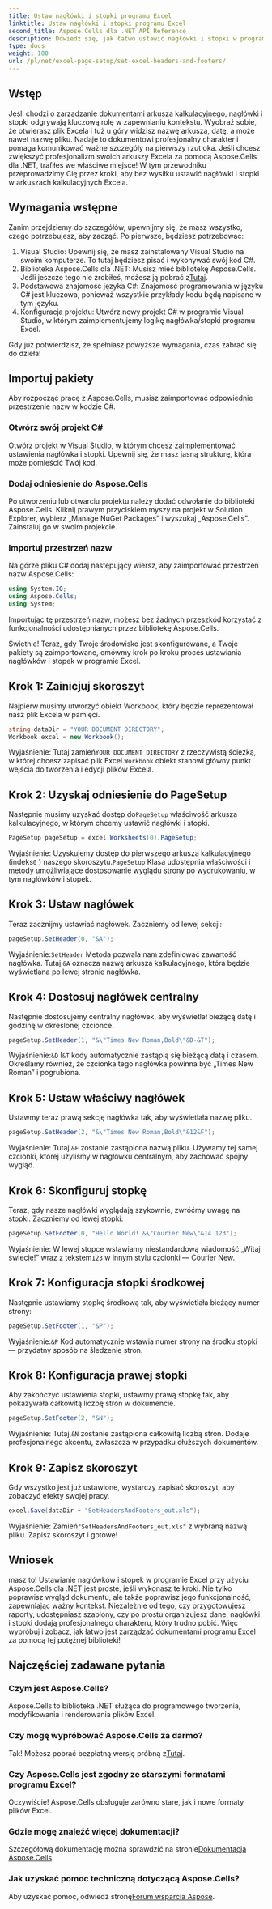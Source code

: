 ```yaml
---
title: Ustaw nagłówki i stopki programu Excel
linktitle: Ustaw nagłówki i stopki programu Excel
second_title: Aspose.Cells dla .NET API Reference
description: Dowiedz się, jak łatwo ustawić nagłówki i stopki w programie Excel za pomocą Aspose.Cells dla .NET dzięki naszemu przewodnikowi krok po kroku. Idealne do profesjonalnych dokumentów.
type: docs
weight: 100
url: /pl/net/excel-page-setup/set-excel-headers-and-footers/
---
```

## Wstęp

Jeśli chodzi o zarządzanie dokumentami arkusza kalkulacyjnego, nagłówki i stopki odgrywają kluczową rolę w zapewnianiu kontekstu. Wyobraź sobie, że otwierasz plik Excela i tuż u góry widzisz nazwę arkusza, datę, a może nawet nazwę pliku. Nadaje to dokumentowi profesjonalny charakter i pomaga komunikować ważne szczegóły na pierwszy rzut oka. Jeśli chcesz zwiększyć profesjonalizm swoich arkuszy Excela za pomocą Aspose.Cells dla .NET, trafiłeś we właściwe miejsce! W tym przewodniku przeprowadzimy Cię przez kroki, aby bez wysiłku ustawić nagłówki i stopki w arkuszach kalkulacyjnych Excela. 

## Wymagania wstępne

Zanim przejdziemy do szczegółów, upewnijmy się, że masz wszystko, czego potrzebujesz, aby zacząć. Po pierwsze, będziesz potrzebować:

1. Visual Studio: Upewnij się, że masz zainstalowany Visual Studio na swoim komputerze. To tutaj będziesz pisać i wykonywać swój kod C#.
2.  Biblioteka Aspose.Cells dla .NET: Musisz mieć bibliotekę Aspose.Cells. Jeśli jeszcze tego nie zrobiłeś, możesz ją pobrać z[Tutaj](https://releases.aspose.com/cells/net/).
3. Podstawowa znajomość języka C#: Znajomość programowania w języku C# jest kluczowa, ponieważ wszystkie przykłady kodu będą napisane w tym języku.
4. Konfiguracja projektu: Utwórz nowy projekt C# w programie Visual Studio, w którym zaimplementujemy logikę nagłówka/stopki programu Excel.

Gdy już potwierdzisz, że spełniasz powyższe wymagania, czas zabrać się do dzieła!

## Importuj pakiety

Aby rozpocząć pracę z Aspose.Cells, musisz zaimportować odpowiednie przestrzenie nazw w kodzie C#.

### Otwórz swój projekt C#

Otwórz projekt w Visual Studio, w którym chcesz zaimplementować ustawienia nagłówka i stopki. Upewnij się, że masz jasną strukturę, która może pomieścić Twój kod.

### Dodaj odniesienie do Aspose.Cells

Po utworzeniu lub otwarciu projektu należy dodać odwołanie do biblioteki Aspose.Cells. Kliknij prawym przyciskiem myszy na projekt w Solution Explorer, wybierz „Manage NuGet Packages” i wyszukaj „Aspose.Cells”. Zainstaluj go w swoim projekcie.

### Importuj przestrzeń nazw

Na górze pliku C# dodaj następujący wiersz, aby zaimportować przestrzeń nazw Aspose.Cells:

```csharp
using System.IO;
using Aspose.Cells;
using System;
```

Importując tę przestrzeń nazw, możesz bez żadnych przeszkód korzystać z funkcjonalności udostępnianych przez bibliotekę Aspose.Cells.

Świetnie! Teraz, gdy Twoje środowisko jest skonfigurowane, a Twoje pakiety są zaimportowane, omówmy krok po kroku proces ustawiania nagłówków i stopek w programie Excel.

## Krok 1: Zainicjuj skoroszyt

Najpierw musimy utworzyć obiekt Workbook, który będzie reprezentował nasz plik Excela w pamięci.

```csharp
string dataDir = "YOUR DOCUMENT DIRECTORY";
Workbook excel = new Workbook();
```

 Wyjaśnienie: Tutaj zamień`YOUR DOCUMENT DIRECTORY` z rzeczywistą ścieżką, w której chcesz zapisać plik Excel.`Workbook` obiekt stanowi główny punkt wejścia do tworzenia i edycji plików Excela.

## Krok 2: Uzyskaj odniesienie do PageSetup

 Następnie musimy uzyskać dostęp do`PageSetup` właściwość arkusza kalkulacyjnego, w którym chcemy ustawić nagłówki i stopki.

```csharp
PageSetup pageSetup = excel.Worksheets[0].PageSetup;
```

 Wyjaśnienie: Uzyskujemy dostęp do pierwszego arkusza kalkulacyjnego (indeks`0` ) naszego skoroszytu.`PageSetup` Klasa udostępnia właściwości i metody umożliwiające dostosowanie wyglądu strony po wydrukowaniu, w tym nagłówków i stopek.

## Krok 3: Ustaw nagłówek

Teraz zacznijmy ustawiać nagłówek. Zaczniemy od lewej sekcji:

```csharp
pageSetup.SetHeader(0, "&A");
```

Wyjaśnienie:`SetHeader` Metoda pozwala nam zdefiniować zawartość nagłówka. Tutaj,`&A` oznacza nazwę arkusza kalkulacyjnego, która będzie wyświetlana po lewej stronie nagłówka.

## Krok 4: Dostosuj nagłówek centralny

Następnie dostosujemy centralny nagłówek, aby wyświetlał bieżącą datę i godzinę w określonej czcionce.

```csharp
pageSetup.SetHeader(1, "&\"Times New Roman,Bold\"&D-&T");
```

Wyjaśnienie:`&D` I`&T` kody automatycznie zastąpią się bieżącą datą i czasem. Określamy również, że czcionka tego nagłówka powinna być „Times New Roman” i pogrubiona.

## Krok 5: Ustaw właściwy nagłówek

Ustawmy teraz prawą sekcję nagłówka tak, aby wyświetlała nazwę pliku.

```csharp
pageSetup.SetHeader(2, "&\"Times New Roman,Bold\"&12&F");
```

 Wyjaśnienie: Tutaj,`&F` zostanie zastąpiona nazwą pliku. Używamy tej samej czcionki, której użyliśmy w nagłówku centralnym, aby zachować spójny wygląd.

## Krok 6: Skonfiguruj stopkę

Teraz, gdy nasze nagłówki wyglądają szykownie, zwróćmy uwagę na stopki. Zaczniemy od lewej stopki:

```csharp
pageSetup.SetFooter(0, "Hello World! &\"Courier New\"&14 123");
```

Wyjaśnienie: W lewej stopce wstawiamy niestandardową wiadomość „Witaj świecie!” wraz z tekstem`123` w innym stylu czcionki — Courier New.

## Krok 7: Konfiguracja stopki środkowej

Następnie ustawiamy stopkę środkową tak, aby wyświetlała bieżący numer strony:

```csharp
pageSetup.SetFooter(1, "&P");
```

Wyjaśnienie:`&P` Kod automatycznie wstawia numer strony na środku stopki — przydatny sposób na śledzenie stron.

## Krok 8: Konfiguracja prawej stopki

Aby zakończyć ustawienia stopki, ustawmy prawą stopkę tak, aby pokazywała całkowitą liczbę stron w dokumencie.

```csharp
pageSetup.SetFooter(2, "&N");
```

 Wyjaśnienie: Tutaj,`&N` zostanie zastąpiona całkowitą liczbą stron. Dodaje profesjonalnego akcentu, zwłaszcza w przypadku dłuższych dokumentów.

## Krok 9: Zapisz skoroszyt

Gdy wszystko jest już ustawione, wystarczy zapisać skoroszyt, aby zobaczyć efekty swojej pracy.

```csharp
excel.Save(dataDir + "SetHeadersAndFooters_out.xls");
```

 Wyjaśnienie: Zamień`"SetHeadersAndFooters_out.xls"` z wybraną nazwą pliku. Zapisz skoroszyt i gotowe!

## Wniosek

masz to! Ustawianie nagłówków i stopek w programie Excel przy użyciu Aspose.Cells dla .NET jest proste, jeśli wykonasz te kroki. Nie tylko poprawisz wygląd dokumentu, ale także poprawisz jego funkcjonalność, zapewniając ważny kontekst. Niezależnie od tego, czy przygotowujesz raporty, udostępniasz szablony, czy po prostu organizujesz dane, nagłówki i stopki dodają profesjonalnego charakteru, który trudno pobić. Więc wypróbuj i zobacz, jak łatwo jest zarządzać dokumentami programu Excel za pomocą tej potężnej biblioteki!

## Najczęściej zadawane pytania

### Czym jest Aspose.Cells?
Aspose.Cells to biblioteka .NET służąca do programowego tworzenia, modyfikowania i renderowania plików Excel.

### Czy mogę wypróbować Aspose.Cells za darmo?
 Tak! Możesz pobrać bezpłatną wersję próbną z[Tutaj](https://releases.aspose.com/).

### Czy Aspose.Cells jest zgodny ze starszymi formatami programu Excel?
Oczywiście! Aspose.Cells obsługuje zarówno stare, jak i nowe formaty plików Excel.

### Gdzie mogę znaleźć więcej dokumentacji?
 Szczegółową dokumentację można sprawdzić na stronie[Dokumentacja Aspose.Cells](https://reference.aspose.com/cells/net/).

### Jak uzyskać pomoc techniczną dotyczącą Aspose.Cells?
 Aby uzyskać pomoc, odwiedź stronę[Forum wsparcia Aspose](https://forum.aspose.com/c/cells/9).